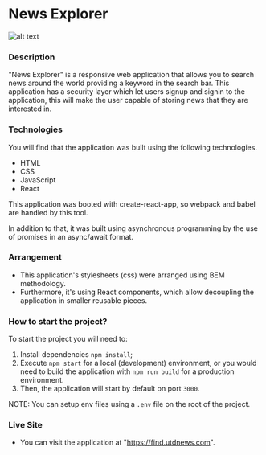 # News Explorer

![alt text](src/images/demo.gif)

### Description

"News Explorer" is a responsive web application that allows you to search news around the world providing a keyword in the search bar. This application has a security layer which let users signup and signin to the application, this will make the user capable of storing news that they are interested in.

### Technologies

You will find that the application was built using the following technologies.

- HTML
- CSS
- JavaScript
- React

This application was booted with create-react-app, so webpack and babel are handled by this tool.

In addition to that, it was built using asynchronous programming by the use of promises in an async/await format.

### Arrangement

- This application's stylesheets (css) were arranged using BEM methodology.
- Furthermore, it's using React components, which allow decoupling the application in smaller reusable pieces.

### How to start the project?

To start the project you will need to:

1. Install dependencies `npm install`;
2. Execute `npm start` for a local (development) environment, or you would need to build the application with `npm run build` for a production environment.
3. Then, the application will start by default on port `3000`.

NOTE: You can setup env files using a `.env` file on the root of the project.

### Live Site

- You can visit the application at "https://find.utdnews.com".
